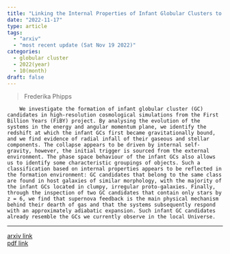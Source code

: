 ```yaml
---
title: "Linking the Internal Properties of Infant Globular Clusters to their Formation Environments"
date: "2022-11-17"
type: article
tags:
  - "arxiv"
  - "most recent update (Sat Nov 19 2022)"
categories:
  - globular cluster
  - 2022(year)
  - 10(month)
draft: false
---
```


> Frederika Phipps

        We investigate the formation of infant globular cluster (GC) candidates in high-resolution cosmological simulations from the First Billion Years (FiBY) project. By analysing the evolution of the systems in the energy and angular momentum plane, we identify the redshift at which the infant GCs first became gravitationally bound, and we find evidence of radial infall of their gaseous and stellar components. The collapse appears to be driven by internal self-gravity, however, the initial trigger is sourced from the external environment. The phase space behaviour of the infant GCs also allows us to identify some characteristic groupings of objects. Such a classification based on internal properties appears to be reflected in the formation environment: GC candidates that belong to the same class are found in host galaxies of similar morphology, with the majority of the infant GCs located in clumpy, irregular proto-galaxies. Finally, through the inspection of two GC candidates that contain only stars by z = 6, we find that supernova feedback is the main physical mechanism behind their dearth of gas and that the systems subsequently respond with an approximately adiabatic expansion. Such infant GC candidates already resemble the GCs we currently observe in the local Universe.

---

[arxiv link](https://arxiv.org/abs/2211.09583)  
[pdf link](https://arxiv.org/pdf/2211.09583)

